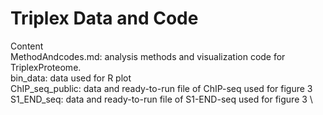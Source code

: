 # Triplex Data and Code
Content \
MethodAndcodes.md: analysis methods and visualization code for TriplexProteome. \
bin_data: data used for R plot \
ChIP_seq_public: data and ready-to-run file of ChIP-seq used for figure 3 \
S1_END_seq: data and ready-to-run file of S1-END-seq used for figure 3 \
